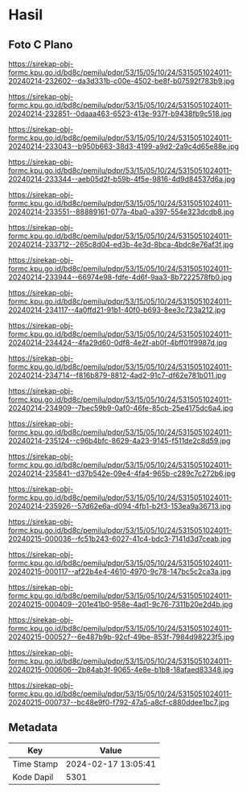 # Hasil

## Foto C Plano

https://sirekap-obj-formc.kpu.go.id/bd8c/pemilu/pdpr/53/15/05/10/24/5315051024011-20240214-232602--da3d331b-c00e-4502-be8f-b07592f783b9.jpg

https://sirekap-obj-formc.kpu.go.id/bd8c/pemilu/pdpr/53/15/05/10/24/5315051024011-20240214-232851--0daaa463-6523-413e-937f-b9438fb9c518.jpg

https://sirekap-obj-formc.kpu.go.id/bd8c/pemilu/pdpr/53/15/05/10/24/5315051024011-20240214-233043--b950b663-38d3-4199-a9d2-2a9c4d65e88e.jpg

https://sirekap-obj-formc.kpu.go.id/bd8c/pemilu/pdpr/53/15/05/10/24/5315051024011-20240214-233344--aeb05d2f-b59b-4f5e-9816-4d9d84537d6a.jpg

https://sirekap-obj-formc.kpu.go.id/bd8c/pemilu/pdpr/53/15/05/10/24/5315051024011-20240214-233551--88889161-077a-4ba0-a397-554e323dcdb8.jpg

https://sirekap-obj-formc.kpu.go.id/bd8c/pemilu/pdpr/53/15/05/10/24/5315051024011-20240214-233712--265c8d04-ed3b-4e3d-8bca-4bdc8e76af3f.jpg

https://sirekap-obj-formc.kpu.go.id/bd8c/pemilu/pdpr/53/15/05/10/24/5315051024011-20240214-233944--66974e98-fdfe-4d6f-9aa3-8b7222578fb0.jpg

https://sirekap-obj-formc.kpu.go.id/bd8c/pemilu/pdpr/53/15/05/10/24/5315051024011-20240214-234117--4a0ffd21-91b1-40f0-b693-8ee3c723a212.jpg

https://sirekap-obj-formc.kpu.go.id/bd8c/pemilu/pdpr/53/15/05/10/24/5315051024011-20240214-234424--4fa29d60-0df8-4e2f-ab0f-4bff01f9987d.jpg

https://sirekap-obj-formc.kpu.go.id/bd8c/pemilu/pdpr/53/15/05/10/24/5315051024011-20240214-234714--f816b879-8812-4ad2-91c7-df62e781b011.jpg

https://sirekap-obj-formc.kpu.go.id/bd8c/pemilu/pdpr/53/15/05/10/24/5315051024011-20240214-234909--7bec59b9-0af0-46fe-85cb-25e4175dc6a4.jpg

https://sirekap-obj-formc.kpu.go.id/bd8c/pemilu/pdpr/53/15/05/10/24/5315051024011-20240214-235124--c96b4bfc-8629-4a23-9145-f511de2c8d59.jpg

https://sirekap-obj-formc.kpu.go.id/bd8c/pemilu/pdpr/53/15/05/10/24/5315051024011-20240214-235841--d37b542e-09e4-4fa4-965b-c289c7c272b6.jpg

https://sirekap-obj-formc.kpu.go.id/bd8c/pemilu/pdpr/53/15/05/10/24/5315051024011-20240214-235926--57d62e6a-d094-4fb1-b2f3-153ea9a36713.jpg

https://sirekap-obj-formc.kpu.go.id/bd8c/pemilu/pdpr/53/15/05/10/24/5315051024011-20240215-000036--fc51b243-6027-41c4-bdc3-7141d3d7ceab.jpg

https://sirekap-obj-formc.kpu.go.id/bd8c/pemilu/pdpr/53/15/05/10/24/5315051024011-20240215-000117--af22b4e4-4610-4970-9c78-147bc5c2ca3a.jpg

https://sirekap-obj-formc.kpu.go.id/bd8c/pemilu/pdpr/53/15/05/10/24/5315051024011-20240215-000409--201e41b0-958e-4ad1-9c76-7311b20e2d4b.jpg

https://sirekap-obj-formc.kpu.go.id/bd8c/pemilu/pdpr/53/15/05/10/24/5315051024011-20240215-000527--6e487b9b-92cf-49be-853f-7984d98223f5.jpg

https://sirekap-obj-formc.kpu.go.id/bd8c/pemilu/pdpr/53/15/05/10/24/5315051024011-20240215-000606--2b84ab3f-9065-4e8e-b1b8-18afaed83348.jpg

https://sirekap-obj-formc.kpu.go.id/bd8c/pemilu/pdpr/53/15/05/10/24/5315051024011-20240215-000737--bc48e9f0-f792-47a5-a8cf-c880ddee1bc7.jpg


## Metadata

| Key        | Value               |
| ---------- | ------------------- |
| Time Stamp | 2024-02-17 13:05:41 |
| Kode Dapil | 5301                |



